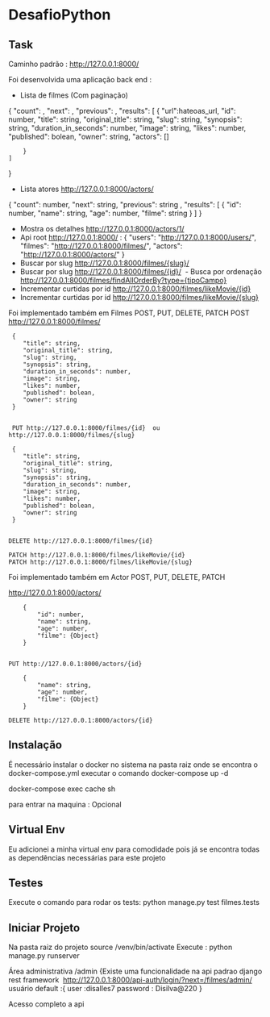 # DesafioPython
## Task


Caminho padrão : http://127.0.0.1:8000/

Foi desenvolvida uma aplicação back end :
 - Lista de filmes (Com paginação)
 
 {
    "count": ,
    "next": ,
    "previous": ,
    "results": [
        {
            "url":hateoas_url,
            "id": number,
            "title": string,
            "original_title": string,
            "slug": string,
            "synopsis": string,
            "duration_in_seconds": number,
            "image": string,
            "likes": number,
            "published": bolean,
            "owner": string,
            "actors": []
                        
        }
    ]
}
 
 - Lista atores http://127.0.0.1:8000/actors/ 

 {
    "count": number,
    "next": string,
    "previous": string ,
    "results": [
        {
            "id": number,
            "name": string,
            "age": number,
            "filme": string
        }
    ]
}
 - Mostra os detalhes http://127.0.0.1:8000/actors/1/
 - Api root http://127.0.0.1:8000/ :
  {
      "users": "http://127.0.0.1:8000/users/",
      "filmes": "http://127.0.0.1:8000/filmes/",
      "actors": "http://127.0.0.1:8000/actors/"
  }
  - Buscar por slug http://127.0.0.1:8000/filmes/{slug}/
  - Buscar por slug http://127.0.0.1:8000/filmes/{id}/
  - Busca por ordenação http://127.0.0.1:8000/filmes/findAllOrderBy?type={tipoCampo}
  - Incrementar curtidas por id http://127.0.0.1:8000/filmes/likeMovie/{id}
  - Incrementar curtidas por id http://127.0.0.1:8000/filmes/likeMovie/{slug}
 
  Foi implementado também em Filmes POST, PUT, DELETE, PATCH
  POST http://127.0.0.1:8000/filmes/   

     {
        "title": string,
        "original_title": string,
        "slug": string,
        "synopsis": string,
        "duration_in_seconds": number,
        "image": string,
        "likes": number,
        "published": bolean,
        "owner": string
     }


     PUT http://127.0.0.1:8000/filmes/{id}  ou http://127.0.0.1:8000/filmes/{slug}

     {
        "title": string,
        "original_title": string,
        "slug": string,
        "synopsis": string,
        "duration_in_seconds": number,
        "image": string,
        "likes": number,
        "published": bolean,
        "owner": string
     }


    DELETE http://127.0.0.1:8000/filmes/{id}  

    PATCH http://127.0.0.1:8000/filmes/likeMovie/{id}
    PATCH http://127.0.0.1:8000/filmes/likeMovie/{slug}
  

  Foi implementado também em Actor POST, PUT, DELETE, PATCH

   http://127.0.0.1:8000/actors/   

        {
            "id": number,
            "name": string,
            "age": number,
            "filme": {Object}
        }


    PUT http://127.0.0.1:8000/actors/{id}   

        {
            "name": string,
            "age": number,
            "filme": {Object}
        }
    
    DELETE http://127.0.0.1:8000/actors/{id}   


## Instalação
 
É necessário instalar o  docker  no sistema 
na pasta raiz onde se encontra o docker-compose.yml
executar o comando 
docker-compose up -d


docker-compose exec cache sh

para entrar na maquina : Opcional


## Virtual Env


Eu adicionei a minha virtual env para comodidade pois já se encontra todas as dependências necessárias para este projeto

## Testes
Execute o comando para rodar os tests:
python manage.py test filmes.tests


## Iniciar Projeto
Na pasta raiz do projeto  source /venv/bin/activate
Execute : python manage.py runserver

Área administrativa /admin {Existe uma funcionalidade na api padrao django rest framework  http://127.0.0.1:8000/api-auth/login/?next=/filmes/admin/   usuário default :{ user :disalles7 password : Disilva@220 }

Acesso completo a api

